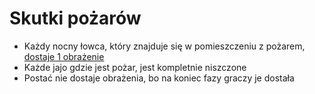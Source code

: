 # Skutki pożarów

- Każdy nocny łowca, który znajduje się w pomieszczeniu z pożarem, [dostaje 1 obrażenie](..%2F..%2Fpowtarzalne%2Fdostaje-rane%2Flowca-dostaje-rane.md)
- Każde jajo gdzie jest pożar, jest kompletnie niszczone
- Postać nie dostaje obrażenia, bo na koniec fazy graczy je dostała